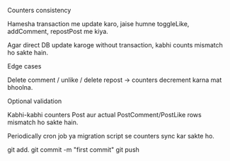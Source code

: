 Counters consistency

Hamesha transaction me update karo, jaise humne toggleLike, addComment, repostPost me kiya.

Agar direct DB update karoge without transaction, kabhi counts mismatch ho sakte hain.

Edge cases

Delete comment / unlike / delete repost → counters decrement karna mat bhoolna.

Optional validation

Kabhi-kabhi counters Post aur actual PostComment/PostLike rows mismatch ho sakte hain.

Periodically cron job ya migration script se counters sync kar sakte ho.


git add.
git commit -m "first commit"
git push